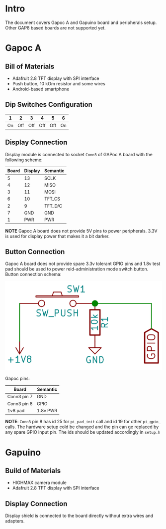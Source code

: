 # Intro

The document covers Gapoc A and Gapuino board and peripherals setup. Other GAP8 based boards are not supported yet.

# Gapoc A

## Bill of Materials

- Adafruit 2.8 TFT display with SPI interface
- Push button, 10 kOm resistor and some wires
- Android-based smartphone

## Dip Switches Configuration

|  1  |  2  |  3  |  4  |  5  |  6  |
|-----|-----|-----|-----|-----|-----|
| On  | Off | Off | Off | Off | On  |

## Display Connection

Display module is connected to socket `Conn3` of GAPoc A board with the following scheme:

| Board | Display | Semantic |
|-------|---------|----------|
|   5   |   13    | SCLK     |
|   4   |   12    | MISO     |
|   3   |   11    | MOSI     |
|   6   |   10    | TFT_CS   |
|   2   |    9    | TFT_D/C  |
|   7   |   GND   | GND      |
|   1   |   PWR   | PWR      |

**NOTE** Gapoc A board does not provide 5V pins to power peripherals. 3.3V is used for display power that makes it a bit darker.

## Button Connection

Gapoc A board does not provide spare 3.3v tolerant GPIO pins and 1.8v test pad should be used to power reid-administration mode switch button. Button connection schema:

![](images/button_schema.png)

Gapoc pins:

|    Board    | Semantic |
|-------------|----------|
| Conn3 pin 7 |   GND    |
| Conn3 pin 8 |   GPIO   |
|   1v8 pad   | 1.8v PWR |

**NOTE**: `Conn3` pin 8 has id 25 for `pi_pad_init` call and id 19 for other `pi_gpio_` calls. The hardware setup cold be changed and the pin can ge replaced by any spare GPIO input pin. The ids should be updated accordingly in `setup.h`

# Gapuino

## Build of Materials

- HIGHMAX camera module
- Adafruit 2.8 TFT display with SPI interface

## Display Connection

Display shield is connected to the board directly without extra wires and adapters.
